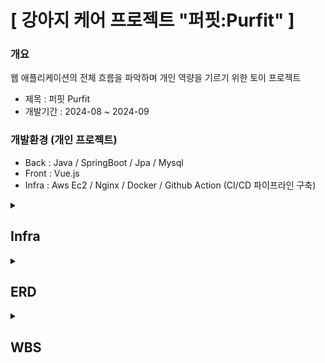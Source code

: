 # [ 강아지 케어 프로젝트 "퍼핏:Purfit" ]

### 개요
 웹 애플리케이션의 전체 흐름을 파악하며 개인 역량을 기르기 위한 토이 프로젝트
 - 제목 : 퍼핏 Purfit
 - 개발기간 : 2024-08 ~ 2024-09      

### 개발환경 (개인 프로젝트)   
 - Back : Java / SpringBoot / Jpa / Mysql    
 - Front : Vue.js  
 - Infra : Aws Ec2 / Nginx / Docker / Github Action (CI/CD 파이프라인 구축)

<details>
  <summary>
    <h2 id="3.5">Infra</h2>
  </summary>
  <div>
  </div>
</details>

<details>
  <summary>
    <h2 id="3.5">ERD</h2>
  </summary>
  <div>
    <img src="https://github.com/user-attachments/assets/7c75605d-3b67-4a1e-a27e-31cfed77b1a1" alt="ERD Image">
  </div>
</details>

<details>
  <summary>
    <h2 id="3.5">WBS</h2>
  </summary>
  <div>
    
  </div>
</details>
